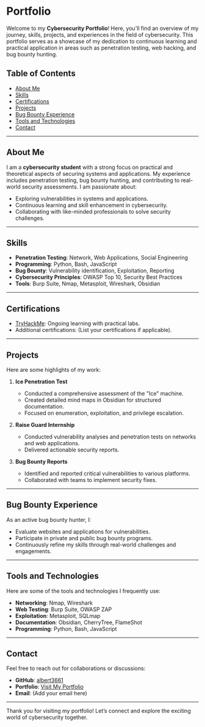 # Portfolio
Welcome to my **Cybersecurity Portfolio**! Here, you'll find an overview of my journey, skills, projects, and experiences in the field of cybersecurity. This portfolio serves as a showcase of my dedication to continuous learning and practical application in areas such as penetration testing, web hacking, and bug bounty hunting.

## Table of Contents

- [About Me](#about-me)
- [Skills](#skills)
- [Certifications](#certifications)
- [Projects](#projects)
- [Bug Bounty Experience](#bug-bounty-experience)
- [Tools and Technologies](#tools-and-technologies)
- [Contact](#contact)

---

## About Me

I am a **cybersecurity student** with a strong focus on practical and theoretical aspects of securing systems and applications. My experience includes penetration testing, bug bounty hunting, and contributing to real-world security assessments. I am passionate about:

- Exploring vulnerabilities in systems and applications.
- Continuous learning and skill enhancement in cybersecurity.
- Collaborating with like-minded professionals to solve security challenges.

---

## Skills

- **Penetration Testing**: Network, Web Applications, Social Engineering
- **Programming**: Python, Bash, JavaScript
- **Bug Bounty**: Vulnerability identification, Exploitation, Reporting
- **Cybersecurity Principles**: OWASP Top 10, Security Best Practices
- **Tools**: Burp Suite, Nmap, Metasploit, Wireshark, Obsidian

---

## Certifications

- [TryHackMe](https://tryhackme.com/): Ongoing learning with practical labs.
- Additional certifications: (List your certifications if applicable).

---

## Projects

Here are some highlights of my work:

1. **Ice Penetration Test**
   - Conducted a comprehensive assessment of the "Ice" machine.
   - Created detailed mind maps in Obsidian for structured documentation.
   - Focused on enumeration, exploitation, and privilege escalation.

2. **Raise Guard Internship**
   - Conducted vulnerability analyses and penetration tests on networks and web applications.
   - Delivered actionable security reports.

3. **Bug Bounty Reports**
   - Identified and reported critical vulnerabilities to various platforms.
   - Collaborated with teams to implement security fixes.

---

## Bug Bounty Experience

As an active bug bounty hunter, I:

- Evaluate websites and applications for vulnerabilities.
- Participate in private and public bug bounty programs.
- Continuously refine my skills through real-world challenges and engagements.

---

## Tools and Technologies

Here are some of the tools and technologies I frequently use:

- **Networking**: Nmap, Wireshark
- **Web Testing**: Burp Suite, OWASP ZAP
- **Exploitation**: Metasploit, SQLmap
- **Documentation**: Obsidian, CherryTree, FlameShot
- **Programming**: Python, Bash, JavaScript

---

## Contact

Feel free to reach out for collaborations or discussions:

- **GitHub**: [albert3661](https://github.com/albert3661)
- **Portfolio**: [Visit My Portfolio](https://albert3661.github.io/Portfolio/)
- **Email**: (Add your email here)

---

Thank you for visiting my portfolio! Let’s connect and explore the exciting world of cybersecurity together.

